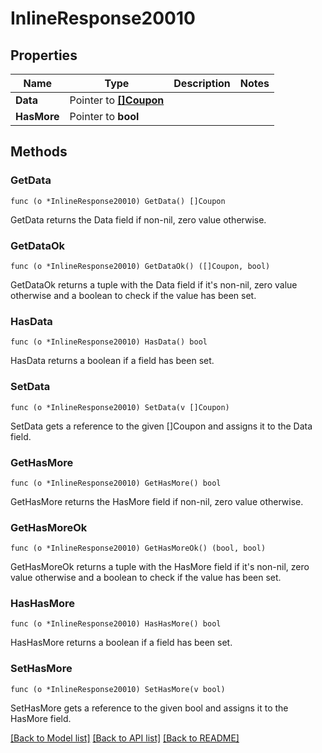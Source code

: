 # InlineResponse20010

## Properties

Name | Type | Description | Notes
------------ | ------------- | ------------- | -------------
**Data** | Pointer to [**[]Coupon**](Coupon.md) |  | 
**HasMore** | Pointer to **bool** |  | 

## Methods

### GetData

`func (o *InlineResponse20010) GetData() []Coupon`

GetData returns the Data field if non-nil, zero value otherwise.

### GetDataOk

`func (o *InlineResponse20010) GetDataOk() ([]Coupon, bool)`

GetDataOk returns a tuple with the Data field if it's non-nil, zero value otherwise
and a boolean to check if the value has been set.

### HasData

`func (o *InlineResponse20010) HasData() bool`

HasData returns a boolean if a field has been set.

### SetData

`func (o *InlineResponse20010) SetData(v []Coupon)`

SetData gets a reference to the given []Coupon and assigns it to the Data field.

### GetHasMore

`func (o *InlineResponse20010) GetHasMore() bool`

GetHasMore returns the HasMore field if non-nil, zero value otherwise.

### GetHasMoreOk

`func (o *InlineResponse20010) GetHasMoreOk() (bool, bool)`

GetHasMoreOk returns a tuple with the HasMore field if it's non-nil, zero value otherwise
and a boolean to check if the value has been set.

### HasHasMore

`func (o *InlineResponse20010) HasHasMore() bool`

HasHasMore returns a boolean if a field has been set.

### SetHasMore

`func (o *InlineResponse20010) SetHasMore(v bool)`

SetHasMore gets a reference to the given bool and assigns it to the HasMore field.


[[Back to Model list]](../README.md#documentation-for-models) [[Back to API list]](../README.md#documentation-for-api-endpoints) [[Back to README]](../README.md)


